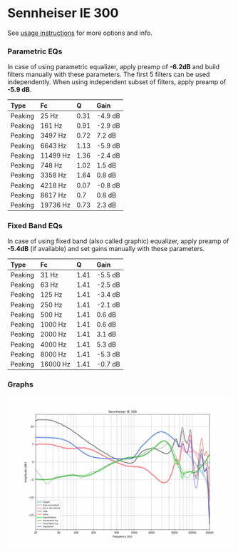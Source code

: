 # Sennheiser IE 300
See [usage instructions](https://github.com/jaakkopasanen/AutoEq#usage) for more options and info.

### Parametric EQs
In case of using parametric equalizer, apply preamp of **-6.2dB** and build filters manually
with these parameters. The first 5 filters can be used independently.
When using independent subset of filters, apply preamp of **-5.9 dB**.

| Type    | Fc       |    Q | Gain    |
|:--------|:---------|:-----|:--------|
| Peaking | 25 Hz    | 0.31 | -4.9 dB |
| Peaking | 161 Hz   | 0.91 | -2.9 dB |
| Peaking | 3497 Hz  | 0.72 | 7.2 dB  |
| Peaking | 6643 Hz  | 1.13 | -5.9 dB |
| Peaking | 11499 Hz | 1.36 | -2.4 dB |
| Peaking | 748 Hz   | 1.02 | 1.5 dB  |
| Peaking | 3358 Hz  | 1.64 | 0.8 dB  |
| Peaking | 4218 Hz  | 0.07 | -0.8 dB |
| Peaking | 8617 Hz  | 0.7  | 0.8 dB  |
| Peaking | 19736 Hz | 0.73 | 2.3 dB  |

### Fixed Band EQs
In case of using fixed band (also called graphic) equalizer, apply preamp of **-5.4dB**
(if available) and set gains manually with these parameters.

| Type    | Fc       |    Q | Gain    |
|:--------|:---------|:-----|:--------|
| Peaking | 31 Hz    | 1.41 | -5.5 dB |
| Peaking | 63 Hz    | 1.41 | -2.5 dB |
| Peaking | 125 Hz   | 1.41 | -3.4 dB |
| Peaking | 250 Hz   | 1.41 | -2.1 dB |
| Peaking | 500 Hz   | 1.41 | 0.6 dB  |
| Peaking | 1000 Hz  | 1.41 | 0.6 dB  |
| Peaking | 2000 Hz  | 1.41 | 3.1 dB  |
| Peaking | 4000 Hz  | 1.41 | 5.3 dB  |
| Peaking | 8000 Hz  | 1.41 | -5.3 dB |
| Peaking | 16000 Hz | 1.41 | -0.7 dB |

### Graphs
![](./Sennheiser%20IE%20300.png)